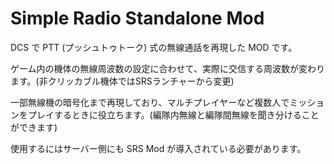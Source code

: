 # Simple Radio Standalone Mod
 
DCS で PTT (プッシュトゥトーク) 式の無線通話を再現した MOD です。

ゲーム内の機体の無線周波数の設定に合わせて、実際に交信する周波数が変わります。(非クリッカブル機体ではSRSランチャーから変更)

一部無線機の暗号化まで再現しており、マルチプレイヤーなど複数人でミッションをプレイするときに役立ちます。(編隊内無線と編隊間無線を聞き分けることができます)

使用するにはサーバー側にも SRS Mod が導入されている必要があります。
